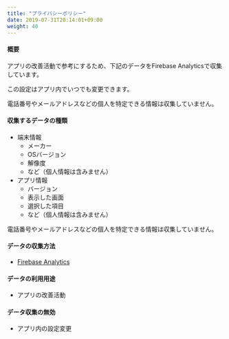 ```yaml
---
title: "プライバシーポリシー"
date: 2019-07-31T20:14:01+09:00
weight: 40
---
```


#### 概要

アプリの改善活動で参考にするため、下記のデータをFirebase Analyticsで収集しています。

この設定はアプリ内でいつでも変更できます。

電話番号やメールアドレスなどの個人を特定できる情報は収集していません。

#### 収集するデータの種類

* 端末情報
  * メーカー
  * OSバージョン
  * 解像度
  * など（個人情報は含みません）
* アプリ情報
  * バージョン
  * 表示した画面
  * 選択した項目
  * など（個人情報は含みません）

電話番号やメールアドレスなどの個人を特定できる情報は収集していません。

#### データの収集方法

* [Firebase Analytics](https://firebase.google.com/products/analytics/?hl=ja)

#### データの利用用途

* アプリの改善活動

#### データ収集の無効

* アプリ内の設定変更
